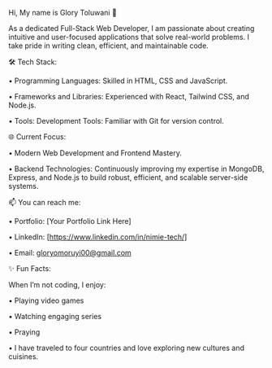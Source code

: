 Hi, My name is Glory Toluwani 👋

As a dedicated Full-Stack Web Developer, I am passionate about creating intuitive and user-focused applications that solve real-world problems. I take pride in writing clean, efficient, and maintainable code.


🛠️ Tech Stack:

• Programming Languages: Skilled in HTML, CSS and JavaScript.

• Frameworks and Libraries: Experienced with React, Tailwind CSS, and Node.js.

• Tools: Development Tools: Familiar with Git for version control.

🌐 Current Focus:

• Modern Web Development and Frontend Mastery.

• Backend Technologies: Continuously improving my expertise in MongoDB, Express, and Node.js to build robust, efficient, and scalable server-side systems.

📫 You can reach me:

• Portfolio: [Your Portfolio Link Here]

• LinkedIn: [https://www.linkedin.com/in/nimie-tech/]

• Email: gloryomoruyi00@gmail.com

✨ Fun Facts:

  When I’m not coding, I enjoy:
  
  • Playing video games
  
  • Watching engaging series
  
  • Praying
  
• I have traveled to four countries and love exploring new cultures and cuisines.

   
  

<!---
nimietech/nimietech is a ✨ special ✨ repository because its `README.md` (this file) appears on your GitHub profile.
You can click the Preview link to take a look at your changes.
--->
